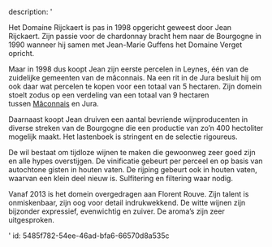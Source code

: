 description: '<p>Het Domaine Rijckaert is pas in 1998 opgericht geweest door Jean Rijckaert. Zijn passie voor de chardonnay bracht hem naar de Bourgogne in 1990 wanneer hij samen met Jean-Marie Guffens het Domaine Verget opricht.</p><p>Maar in 1998 dus koopt Jean zijn eerste percelen in Leynes, één van de zuidelijke gemeenten van de mâconnais. Na een rit in de Jura besluit hij om ook daar wat percelen te kopen voor een totaal van 5 hectaren. Zijn domein stoelt zodus op een verdeling van een totaal van 9 hectaren tussen&nbsp;<a href="https://www.levipe.be/region/maconnais/?lang=nl&amp;lang=nl">Mâconnais</a>&nbsp;en Jura.</p><p>Daarnaast koopt Jean druiven een aantal bevriende wijnproducenten in diverse streken van de Bourgogne die&nbsp;een productie van zo’n 400 hectoliter mogelijk maakt. Het lastenboek is stringent en de selectie rigoureus.</p><p>De wil bestaat om tijdloze wijnen te maken die gewoonweg zeer goed zijn en alle hypes overstijgen. De vinificatie gebeurt per perceel en op basis van autochtone gisten in houten vaten. De rijping gebeurt ook in houten vaten, waarvan een klein deel nieuw is. Sulfitering en filtering waar nodig.</p><p>Vanaf 2013 is het domein overgedragen aan Florent Rouve. Zijn talent is onmiskenbaar, zijn oog voor detail indrukwekkend. De witte wijnen zijn bijzonder expressief, evenwichtig en zuiver. De aroma’s zijn zeer uitgesproken.</p>'
id: 5485f782-54ee-46ad-bfa6-66570d8a535c
